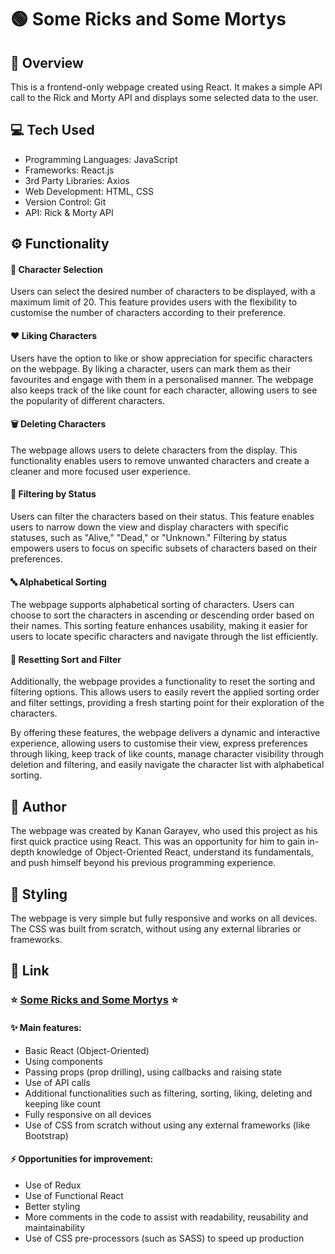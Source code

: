 # :green_circle: Some Ricks and Some Mortys

## :book: Overview

This is a frontend-only webpage created using React. It makes a simple API call to the Rick and Morty API and displays some selected data to the user.

## :computer: Tech Used

- Programming Languages: JavaScript
- Frameworks: React.js
- 3rd Party Libraries: Axios
- Web Development: HTML, CSS
- Version Control: Git
- API: Rick & Morty API
  

## :gear: Functionality

#### :1234: Character Selection

Users can select the desired number of characters to be displayed, with a maximum limit of 20. This feature provides users with the flexibility to customise the number of characters according to their preference.

#### :heart: Liking Characters

Users have the option to like or show appreciation for specific characters on the webpage. By liking a character, users can mark them as their favourites and engage with them in a personalised manner. The webpage also keeps track of the like count for each character, allowing users to see the popularity of different characters.

#### :wastebasket: Deleting Characters

The webpage allows users to delete characters from the display. This functionality enables users to remove unwanted characters and create a cleaner and more focused user experience.

#### :mag_right: Filtering by Status

Users can filter the characters based on their status. This feature enables users to narrow down the view and display characters with specific statuses, such as "Alive," "Dead," or "Unknown." Filtering by status empowers users to focus on specific subsets of characters based on their preferences.

#### :abc: Alphabetical Sorting

The webpage supports alphabetical sorting of characters. Users can choose to sort the characters in ascending or descending order based on their names. This sorting feature enhances usability, making it easier for users to locate specific characters and navigate through the list efficiently.

#### :arrows_counterclockwise: Resetting Sort and Filter

Additionally, the webpage provides a functionality to reset the sorting and filtering options. This allows users to easily revert the applied sorting order and filter settings, providing a fresh starting point for their exploration of the characters.

By offering these features, the webpage delivers a dynamic and interactive experience, allowing users to customise their view, express preferences through liking, keep track of like counts, manage character visibility through deletion and filtering, and easily navigate the character list with alphabetical sorting.

## :bust_in_silhouette: Author

The webpage was created by Kanan Garayev, who used this project as his first quick practice using React. This was an opportunity for him to gain in-depth knowledge of Object-Oriented React, understand its fundamentals, and push himself beyond his previous programming experience.

## :art: Styling

The webpage is very simple but fully responsive and works on all devices. The CSS was built from scratch, without using any external libraries or frameworks.

## :link: Link

### :star: [Some Ricks and Some Mortys](https://some-ricks-and-some-mortys.netlify.app/) :star:

#### :sparkles: Main features:

- Basic React (Object-Oriented)
- Using components
- Passing props (prop drilling), using callbacks and raising state
- Use of API calls
- Additional functionalities such as filtering, sorting, liking, deleting and keeping like count
- Fully responsive on all devices
- Use of CSS from scratch without using any external frameworks (like Bootstrap)

#### :zap: Opportunities for improvement:

- Use of Redux
- Use of Functional React
- Better styling
- More comments in the code to assist with readability, reusability and maintainability
- Use of CSS pre-processors (such as SASS) to speed up production
